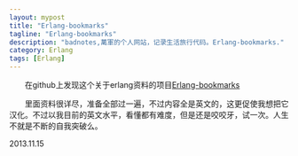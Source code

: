 ```yaml
---
layout: mypost
title: "Erlang-bookmarks"
tagline: "Erlang-bookmarks"
description: "badnotes,萬軍的个人网站，记录生活旅行代码。Erlang-bookmarks."
category: Erlang
tags: [Erlang]
---
```



&emsp;&emsp;在github上发现这个关于erlang资料的项目[Erlang-bookmarks](https://github.com/0xAX/erlang-bookmarks/wiki/Erlang-bookmarks)


&emsp;&emsp;里面资料很详尽，准备全部过一遍，不过内容全是英文的，这更促使我想把它汉化。不过以我目前的英文水平，看懂都有难度，但是还是咬咬牙，试一次。人生不就是不断的自我突破么。

2013.11.15